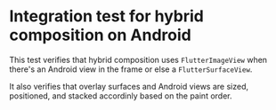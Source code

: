 # Integration test for hybrid composition on Android

This test verifies that hybrid composition uses `FlutterImageView` when there's an
Android view in the frame or else a `FlutterSurfaceView`.

It also verifies that overlay surfaces and Android views are sized, positioned,
and stacked accordinly based on the paint order.
